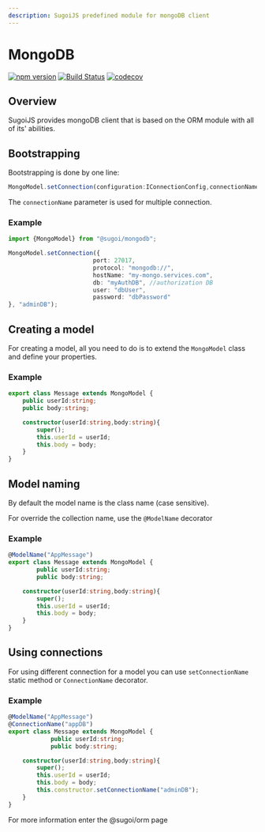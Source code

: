 ```yaml
---
description: SugoiJS predefined module for mongoDB client
---
```


# MongoDB

[![npm version](https://badge.fury.io/js/%40sugoi%2Fmongodb.svg)](https://badge.fury.io/js/%40sugoi%2Fmongodb) [![Build Status](https://travis-ci.org/sugoiJS/mongoDB.svg?branch=master)](https://travis-ci.org/sugoiJS/mongoDB) [![codecov](https://codecov.io/gh/sugoiJS/mongoDB/branch/master/graph/badge.svg)](https://codecov.io/gh/sugoiJS/mongoDB)

## Overview

SugoiJS provides mongoDB client that is based on the ORM module with all of its' abilities.

## Bootstrapping

Bootstrapping is done by one line:

```typescript
MongoModel.setConnection(configuration:IConnectionConfig,connectionName:string = "default")
```

The `connectionName` parameter is used for multiple connection.

### Example

```typescript
import {MongoModel} from "@sugoi/mongodb";

MongoModel.setConnection({
                        port: 27017,
                        protocol: "mongodb://",
                        hostName: "my-mongo.services.com",
                        db: "myAuthDB", //authorization DB
                        user: "dbUser",
                        password: "dbPassword"
}, "adminDB");
```

## Creating a model

For creating a model, all you need to do is to extend the `MongoModel` class and define your properties.

### Example

```typescript
export class Message extends MongoModel {
    public userId:string;
    public body:string;

    constructor(userId:string,body:string){
        super();
        this.userId = userId;
        this.body = body;
    }
}
```

## Model naming

By default the model name is the class name \(case sensitive\).

For override the collection name, use the `@ModelName` decorator

### Example

```typescript
@ModelName("AppMessage")
export class Message extends MongoModel {
        public userId:string;
        public body:string;

    constructor(userId:string,body:string){
        super();
        this.userId = userId;
        this.body = body;
    }
}
```

## **Using connections**

For using different connection for a model you can use `setConnectionName` static method or `ConnectionName` decorator.

### Example

```typescript
@ModelName("AppMessage")
@ConnectionName("appDB")
export class Message extends MongoModel {
            public userId:string;
            public body:string;

    constructor(userId:string,body:string){
        super();
        this.userId = userId;
        this.body = body;
        this.constructor.setConnectionName("adminDB");
    }
}
```



For more information enter the @sugoi/orm page



